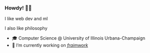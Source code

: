 ### Howdy! 🤠👋
I like web dev and ml

I also like philosophy
- 🎓 Computer Science @ University of Illinois Urbana-Champaign
- 🔭 I’m currently working on [*fraimwork*](https://github.com/fraimwork/fraimwork)

<!--
**ayuram/ayuram** is a ✨ _special_ ✨ repository because its `README.md` (this file) appears on your GitHub profile.

Here are some ideas to get you started:

- 🔭 I’m currently working on ...
- 🌱 I’m currently learning ...
- 👯 I’m looking to collaborate on ...
- 🤔 I’m looking for help with ...
- 💬 Ask me about ...
- 📫 How to reach me: ...
- 😄 Pronouns: ...
- ⚡ Fun fact: ...
-->
